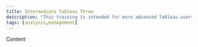 ```yaml
---
title: Intermediate Tableau Three
description: "This training is intended for more advanced Tableau users or someone who took our Intermediate Tableau One course. It will be helpful if you are also familiar with data management, modeling, and manipulation concepts, as well as Structured Query Language (SQL)."
tags: [analysis,management]
---
```

Content